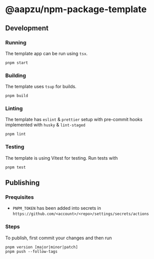 # @aapzu/npm-package-template

## Development

### Running
The template app can be run using `tsx`.
```
pnpm start
```

### Building
The template uses `tsup` for builds.
```
pnpm build
```

### Linting
The template has `eslint` & `prettier` setup with pre-commit hooks implemented with `husky` & `lint-staged`
```
pnpm lint
```

### Testing
The template is using Vitest for testing. Run tests with
```
pnpm test
```

## Publishing

### Prequisites

- `PNPM_TOKEN` has been added into secrets in `https://github.com/<account>/<repo>/settings/secrets/actions`

### Steps
To publish, first commit your changes and then run
```
pnpm version [major|minor|patch]
pnpm push --follow-tags
```